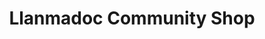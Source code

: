 ---
title: "Llanmadoc Community Shop"
url: /llanmadoc/llanmadoc-community-shop/
shop: Lebensmittel
---